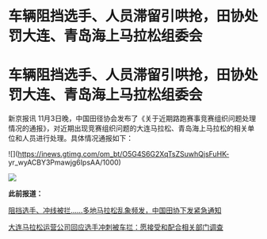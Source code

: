 # 车辆阻挡选手、人员滞留引哄抢，田协处罚大连、青岛海上马拉松组委会

# 车辆阻挡选手、人员滞留引哄抢，田协处罚大连、青岛海上马拉松组委会

新京报讯
11月3日晚，中国田径协会发布了《关于近期路跑赛事竞赛组织问题处理情况的通报》，对近期出现竞赛组织问题的大连马拉松、青岛海上马拉松的相关单位和人员进行处理。具体情况通报如下：

![](https://inews.gtimg.com/om_bt/O5G4S6G2XqTsZSuwhQjsFuHK-
yr_wyACBY3Pmawjg6IpsAA/1000)

![](https://inews.gtimg.com/om_bt/O4dSBVe7paARg39ZaJYHV6_MO_ujT8G1QO3dzONqOfhawAA/1000)

**此前报道：**

[阻挡选手、冲线被拦……多地马拉松乱象频发，中国田协下发紧急通知](https://new.qq.com/rain/a/20231019A0341Q00)

[大连马拉松运营公司回应选手冲刺被车拦：愿接受和配合相关部门调查](https://new.qq.com/rain/a/20231019A07UVH00)

